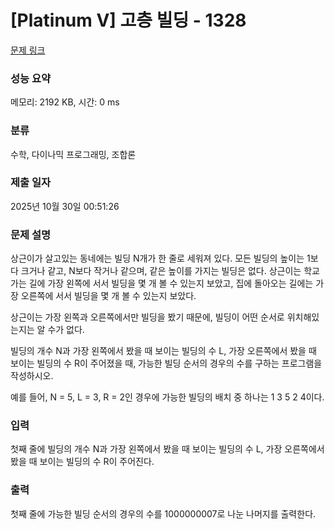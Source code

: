 # [Platinum V] 고층 빌딩 - 1328 

[문제 링크](https://www.acmicpc.net/problem/1328) 

### 성능 요약

메모리: 2192 KB, 시간: 0 ms

### 분류

수학, 다이나믹 프로그래밍, 조합론

### 제출 일자

2025년 10월 30일 00:51:26

### 문제 설명

<p>상근이가 살고있는 동네에는 빌딩 N개가 한 줄로 세워져 있다. 모든 빌딩의 높이는 1보다 크거나 같고, N보다 작거나 같으며, 같은 높이를 가지는 빌딩은 없다. 상근이는 학교 가는 길에 가장 왼쪽에 서서 빌딩을 몇 개 볼 수 있는지 보았고, 집에 돌아오는 길에는 가장 오른쪽에 서서 빌딩을 몇 개 볼 수 있는지 보았다.</p>

<p>상근이는 가장 왼쪽과 오른쪽에서만 빌딩을 봤기 때문에, 빌딩이 어떤 순서로 위치해있는지는 알 수가 없다.</p>

<p>빌딩의 개수 N과 가장 왼쪽에서 봤을 때 보이는 빌딩의 수 L, 가장 오른쪽에서 봤을 때 보이는 빌딩의 수 R이 주어졌을 때, 가능한 빌딩 순서의 경우의 수를 구하는 프로그램을 작성하시오.</p>

<p>예를 들어, N = 5, L = 3, R = 2인 경우에 가능한 빌딩의 배치 중 하나는 1 3 5 2 4이다.</p>

### 입력 

 <p>첫째 줄에 빌딩의 개수 N과 가장 왼쪽에서 봤을 때 보이는 빌딩의 수 L, 가장 오른쪽에서 봤을 때 보이는 빌딩의 수 R이 주어진다.</p>

### 출력 

 <p>첫째 줄에 가능한 빌딩 순서의 경우의 수를 1000000007로 나눈 나머지를 출력한다.</p>

